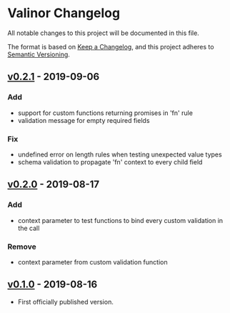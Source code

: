 # Valinor Changelog

All notable changes to this project will be documented in this file.

The format is based on [Keep a Changelog](https://keepachangelog.com/en/1.0.0/),
and this project adheres to [Semantic Versioning](https://semver.org/spec/v2.0.0.html).

## [v0.2.1] - 2019-09-06

### Add
- support for custom functions returning promises in 'fn' rule
- validation message for empty required fields

### Fix
- undefined error on length rules when testing unexpected value types
- schema validation to propagate 'fn' context to every child field

## [v0.2.0] - 2019-08-17

### Add
- context parameter to test functions to bind every custom validation in the call

### Remove
- context parameter from custom validation function

## [v0.1.0] - 2019-08-16
- First officially published version.

[v0.1.0]: https://gitlab.com/GCSBOSS/valinor/-/tags/v0.1.0
[v0.2.0]: https://gitlab.com/GCSBOSS/valinor/-/tags/v0.2.0
[v0.2.1]: https://gitlab.com/GCSBOSS/valinor/-/tags/v0.2.1
